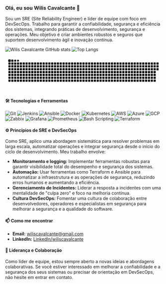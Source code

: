 ### Olá, eu sou Wilis Cavalcante 👋

Sou um SRE (Site Reliability Engineer) e líder de equipe com foco em DevSecOps. Trabalho para garantir a confiabilidade, segurança e eficiência dos sistemas, integrando práticas de desenvolvimento, segurança e operações. Meu objetivo é criar ambientes robustos e seguros que suportem desenvolvimento ágil e inovação contínua.

![Wilis Cavalcante GitHub stats](https://github-readme-stats.vercel.app/api?username=wiliscavalcante&show_icons=true&theme=radical)
![Top Langs](https://github-readme-stats.vercel.app/api/top-langs/?username=wiliscavalcante&layout=compact)

![Snake animation](https://github.com/wiliscavalcante/wiliscavalcante/blob/output/github-contribution-grid-snake.svg)
#### 🛠️ Tecnologias e Ferramentas

![Git](https://img.shields.io/badge/-Git-F05032?style=flat-square&logo=git&logoColor=white)
![Jenkins](https://img.shields.io/badge/-Jenkins-D24939?style=flat-square&logo=jenkins&logoColor=white)
![Ansible](https://img.shields.io/badge/-Ansible-EE0000?style=flat-square&logo=ansible&logoColor=white)
![Docker](https://img.shields.io/badge/-Docker-2496ED?style=flat-square&logo=docker&logoColor=white)
![Kubernetes](https://img.shields.io/badge/-Kubernetes-326CE5?style=flat-square&logo=kubernetes&logoColor=white)
![AWS](https://img.shields.io/badge/-AWS-232F3E?style=flat-square&logo=amazonaws&logoColor=white)
![Azure](https://img.shields.io/badge/-Azure-0078D4?style=flat-square&logo=microsoftazure&logoColor=white)
![GCP](https://img.shields.io/badge/-Google_Cloud-4285F4?style=flat-square&logo=google-cloud&logoColor=white)
![Zabbix](https://img.shields.io/badge/-Zabbix-CA1F26?style=flat-square&logo=zabbix&logoColor=white)
![Grafana](https://img.shields.io/badge/-Grafana-F46800?style=flat-square&logo=grafana&logoColor=white)
![Prometheus](https://img.shields.io/badge/-Prometheus-E6522C?style=flat-square&logo=prometheus&logoColor=white)
![Bash Scripting](https://img.shields.io/badge/-Scripting-4EAA25?style=flat-square&logo=gnu-bash&logoColor=white)
![Terraform](https://img.shields.io/badge/-Terraform-623CE4?style=flat-square&logo=terraform&logoColor=white)


#### ⚙️ Princípios de SRE e DevSecOps

Como SRE, aplico uma abordagem sistemática para resolver problemas em larga escala, automatizar operações e integrar segurança desde o início do ciclo de desenvolvimento. Meu trabalho envolve:

- **Monitoramento e logging:** Implementar ferramentas robustas para garantir visibilidade total do desempenho e segurança dos sistemas.
- **Automação:** Usar ferramentas como Terraform e Ansible para automatizar a infraestrutura e as operações de segurança, reduzindo erros humanos e aumentando a eficiência.
- **Gerenciamento de Incidentes:** Liderar a resposta a incidentes com uma mentalidade de "culpa zero" e foco na melhoria contínua.
- **Cultura DevSecOps:** Fomentar uma cultura de colaboração entre desenvolvedores, operadores e especialistas em segurança para melhorar a segurança e a qualidade do software.


#### 📫 Como me encontrar

- **Email:** wiliscavalcante@gmail.com
- **LinkedIn:** [LinkedIn/wiliscavalcante](https://www.linkedin.com/in/wilis/)

#### 💬 Liderança e Colaboração

Como líder de equipe, estou sempre aberto a novas ideias e abordagens colaborativas. Se você estiver interessado em melhorar a confiabilidade e a segurança dos seus sistemas ou precisar de orientação em DevSecOps, não hesite em entrar em contato.

